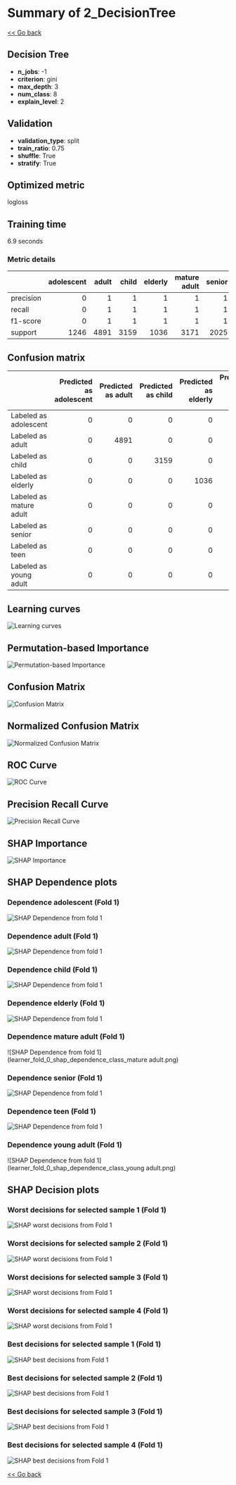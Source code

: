 # Summary of 2_DecisionTree

[<< Go back](../README.md)


## Decision Tree
- **n_jobs**: -1
- **criterion**: gini
- **max_depth**: 3
- **num_class**: 8
- **explain_level**: 2

## Validation
 - **validation_type**: split
 - **train_ratio**: 0.75
 - **shuffle**: True
 - **stratify**: True

## Optimized metric
logloss

## Training time

6.9 seconds

### Metric details
|           |   adolescent |   adult |   child |   elderly |   mature adult |   senior |   teen |   young adult |   accuracy |    macro avg |   weighted avg |   logloss |
|:----------|-------------:|--------:|--------:|----------:|---------------:|---------:|-------:|--------------:|-----------:|-------------:|---------------:|----------:|
| precision |            0 |       1 |       1 |         1 |              1 |        1 |      0 |      0.423232 |    0.86256 |     0.677904 |       0.804391 |   0.25755 |
| recall    |            0 |       1 |       1 |         1 |              1 |        1 |      0 |      1        |    0.86256 |     0.75     |       0.86256  |   0.25755 |
| f1-score  |            0 |       1 |       1 |         1 |              1 |        1 |      0 |      0.594748 |    0.86256 |     0.699343 |       0.821689 |   0.25755 |
| support   |         1246 |    4891 |    3159 |      1036 |           3171 |     2025 |   1331 |   1891        |    0.86256 | 18750        |   18750        |   0.25755 |


## Confusion matrix
|                         |   Predicted as adolescent |   Predicted as adult |   Predicted as child |   Predicted as elderly |   Predicted as mature adult |   Predicted as senior |   Predicted as teen |   Predicted as young adult |
|:------------------------|--------------------------:|---------------------:|---------------------:|-----------------------:|----------------------------:|----------------------:|--------------------:|---------------------------:|
| Labeled as adolescent   |                         0 |                    0 |                    0 |                      0 |                           0 |                     0 |                   0 |                       1246 |
| Labeled as adult        |                         0 |                 4891 |                    0 |                      0 |                           0 |                     0 |                   0 |                          0 |
| Labeled as child        |                         0 |                    0 |                 3159 |                      0 |                           0 |                     0 |                   0 |                          0 |
| Labeled as elderly      |                         0 |                    0 |                    0 |                   1036 |                           0 |                     0 |                   0 |                          0 |
| Labeled as mature adult |                         0 |                    0 |                    0 |                      0 |                        3171 |                     0 |                   0 |                          0 |
| Labeled as senior       |                         0 |                    0 |                    0 |                      0 |                           0 |                  2025 |                   0 |                          0 |
| Labeled as teen         |                         0 |                    0 |                    0 |                      0 |                           0 |                     0 |                   0 |                       1331 |
| Labeled as young adult  |                         0 |                    0 |                    0 |                      0 |                           0 |                     0 |                   0 |                       1891 |

## Learning curves
![Learning curves](learning_curves.png)

## Permutation-based Importance
![Permutation-based Importance](permutation_importance.png)
## Confusion Matrix

![Confusion Matrix](confusion_matrix.png)


## Normalized Confusion Matrix

![Normalized Confusion Matrix](confusion_matrix_normalized.png)


## ROC Curve

![ROC Curve](roc_curve.png)


## Precision Recall Curve

![Precision Recall Curve](precision_recall_curve.png)



## SHAP Importance
![SHAP Importance](shap_importance.png)

## SHAP Dependence plots

### Dependence adolescent (Fold 1)
![SHAP Dependence from fold 1](learner_fold_0_shap_dependence_class_adolescent.png)
### Dependence adult (Fold 1)
![SHAP Dependence from fold 1](learner_fold_0_shap_dependence_class_adult.png)
### Dependence child (Fold 1)
![SHAP Dependence from fold 1](learner_fold_0_shap_dependence_class_child.png)
### Dependence elderly (Fold 1)
![SHAP Dependence from fold 1](learner_fold_0_shap_dependence_class_elderly.png)
### Dependence mature adult (Fold 1)
![SHAP Dependence from fold 1](learner_fold_0_shap_dependence_class_mature adult.png)
### Dependence senior (Fold 1)
![SHAP Dependence from fold 1](learner_fold_0_shap_dependence_class_senior.png)
### Dependence teen (Fold 1)
![SHAP Dependence from fold 1](learner_fold_0_shap_dependence_class_teen.png)
### Dependence young adult (Fold 1)
![SHAP Dependence from fold 1](learner_fold_0_shap_dependence_class_young adult.png)

## SHAP Decision plots

### Worst decisions for selected sample 1 (Fold 1)
![SHAP worst decisions from Fold 1](learner_fold_0_sample_0_worst_decisions.png)
### Worst decisions for selected sample 2 (Fold 1)
![SHAP worst decisions from Fold 1](learner_fold_0_sample_1_worst_decisions.png)
### Worst decisions for selected sample 3 (Fold 1)
![SHAP worst decisions from Fold 1](learner_fold_0_sample_2_worst_decisions.png)
### Worst decisions for selected sample 4 (Fold 1)
![SHAP worst decisions from Fold 1](learner_fold_0_sample_3_worst_decisions.png)
### Best decisions for selected sample 1 (Fold 1)
![SHAP best decisions from Fold 1](learner_fold_0_sample_0_best_decisions.png)
### Best decisions for selected sample 2 (Fold 1)
![SHAP best decisions from Fold 1](learner_fold_0_sample_1_best_decisions.png)
### Best decisions for selected sample 3 (Fold 1)
![SHAP best decisions from Fold 1](learner_fold_0_sample_2_best_decisions.png)
### Best decisions for selected sample 4 (Fold 1)
![SHAP best decisions from Fold 1](learner_fold_0_sample_3_best_decisions.png)

[<< Go back](../README.md)
